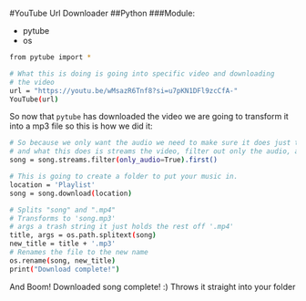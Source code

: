 #YouTube Url Downloader
##Python
###Module:
- pytube
- os
```bash
from pytube import *

# What this is doing is going into specific video and downloading
# the video
url = "https://youtu.be/wMsazR6Tnf8?si=u7pKN1DFl9zcCfA-"
YouTube(url)
```
So now that `pytube` has downloaded the video we are going to transform it into a mp3 file so this is how we did it:
```bash
# So because we only want the audio we need to make sure it does just that
# and what this does is streams the video, filter out only the audio, and then we just place it into a string
song = song.streams.filter(only_audio=True).first()

# This is going to create a folder to put your music in.
location = 'Playlist'
song = song.download(location)

# Splits "song" and ".mp4"
# Transforms to 'song.mp3'
# args a trash string it just holds the rest off '.mp4'
title, args = os.path.splitext(song)
new_title = title + '.mp3'
# Renames the file to the new name
os.rename(song, new_title)
print("Download complete!")
```
And Boom! Downloaded song complete! :) Throws it straight into your folder